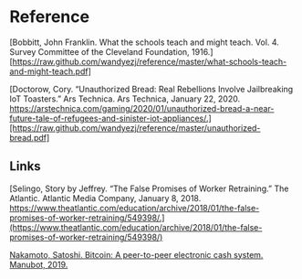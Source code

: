 # Reference

[Bobbitt, John Franklin. What the schools teach and might teach. Vol. 4. Survey Committee of the Cleveland Foundation, 1916.][https://raw.github.com/wandyezj/reference/master/what-schools-teach-and-might-teach.pdf]

[Doctorow, Cory. “Unauthorized Bread: Real Rebellions Involve Jailbreaking IoT Toasters.” Ars Technica. Ars Technica, January 22, 2020. https://arstechnica.com/gaming/2020/01/unauthorized-bread-a-near-future-tale-of-refugees-and-sinister-iot-appliances/.][https://raw.github.com/wandyezj/reference/master/unauthorized-bread.pdf]


## Links

[Selingo, Story by Jeffrey. “The False Promises of Worker Retraining.” The Atlantic. Atlantic Media Company, January 8, 2018. https://www.theatlantic.com/education/archive/2018/01/the-false-promises-of-worker-retraining/549398/.](https://www.theatlantic.com/education/archive/2018/01/the-false-promises-of-worker-retraining/549398/)

[Nakamoto, Satoshi. Bitcoin: A peer-to-peer electronic cash system. Manubot, 2019.](https://bitcoin.org/bitcoin.pdf)